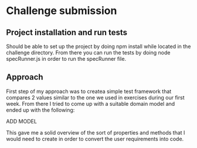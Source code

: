 # Challenge submission

## Project installation and run tests

Should be able to set up the project by doing npm install while located in the challenge directory. From there you can run the tests by doing node specRunner.js in order to run the specRunner file.

## Approach

First step of my approach was to createa simple test framework that compares 2 values similar to the one we used in exercises during our first week. From there I tried to come up with a suitable domain model and ended up with the following:

ADD MODEL

This gave me a solid overview of the sort of properties and methods that I would need to create in order to convert the user requirements into code. 